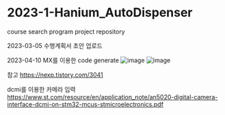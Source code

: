 # 2023-1-Hanium_AutoDispenser
course search program project repository

2023-03-05 수행계획서 초안 업로드

2023-04-10 MX를 이용한 code generate
![image](https://user-images.githubusercontent.com/78671444/230781738-275ec0bf-d0cd-46bd-a8fc-e12385683f44.png)
![image](https://user-images.githubusercontent.com/78671444/230781747-a52121c0-8cb9-42c4-880d-962186f8de22.png)
   
참고 https://nexp.tistory.com/3041
   
dcmi를 이용한 카메라 입력   
https://www.st.com/resource/en/application_note/an5020-digital-camera-interface-dcmi-on-stm32-mcus-stmicroelectronics.pdf

